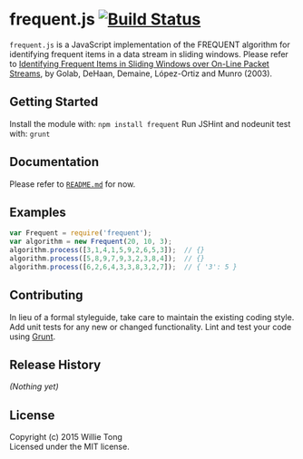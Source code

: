 # frequent.js [![Build Status](https://secure.travis-ci.org/sytong/frequent.js.png?branch=master)](http://travis-ci.org/sytong/frequent.js)

`frequent.js` is a JavaScript implementation of the FREQUENT algorithm
for identifying frequent items in a data stream in sliding windows.
Please refer to [Identifying Frequent Items in Sliding Windows over On-Line
Packet Streams](http://erikdemaine.org/papers/SlidingWindow_IMC2003/), by
Golab, DeHaan, Demaine, L&#243;pez-Ortiz and Munro (2003).

## Getting Started
Install the module with: `npm install frequent`
Run JSHint and nodeunit test with: `grunt`

## Documentation
Please refer to [`README.md`](https://github.com/sytong/frequent.js/blob/master/README.md) for now.

## Examples
```javascript
var Frequent = require('frequent');
var algorithm = new Frequent(20, 10, 3);
algorithm.process([3,1,4,1,5,9,2,6,5,3]);  // {}
algorithm.process([5,8,9,7,9,3,2,3,8,4]);  // {}
algorithm.process([6,2,6,4,3,3,8,3,2,7]);  // { '3': 5 }
```

## Contributing
In lieu of a formal styleguide, take care to maintain the existing coding style. Add unit tests for any new or changed functionality. Lint and test your code using [Grunt](http://gruntjs.com/).

## Release History
_(Nothing yet)_

## License
Copyright (c) 2015 Willie Tong  
Licensed under the MIT license.
